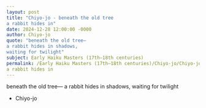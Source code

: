 ```yaml
---
layout: post
title: "Chiyo-jo - beneath the old tree
a rabbit hides in"
date: 2024-12-28 12:00:00 -0000
author: Chiyo-jo
quote: "beneath the old tree—
a rabbit hides in shadows,
waiting for twilight"
subject: Early Haiku Masters (17th–18th centuries)
permalink: /Early Haiku Masters (17th–18th centuries)/Chiyo-jo/Chiyo-jo - beneath the old tree
a rabbit hides in
---
```


beneath the old tree—
a rabbit hides in shadows,
waiting for twilight

- Chiyo-jo
